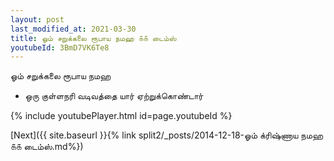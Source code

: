 ```yaml
---
layout: post
last_modified_at: 2021-03-30
title: ஓம் சறுக்கலை ரூபாய நமஹ ௧௧ டைம்ஸ்
youtubeId: 3BmD7VK6Te8
---
```

 
 
 ஓம் சறுக்கலை ரூபாய நமஹ  
 
 -  ஒரு குள்ளநரி வடிவத்தை யார் ஏற்றுக்கொண்டார் 
 
  
 
  
 
 
 
 
 
 


{% include youtubePlayer.html id=page.youtubeId %}
 
[Next]({{ site.baseurl }}{% link  split2/_posts/2014-12-18-ஓம் க்ரிஷ்ணாய நமஹ ௧௧ டைம்ஸ்.md%})
 

